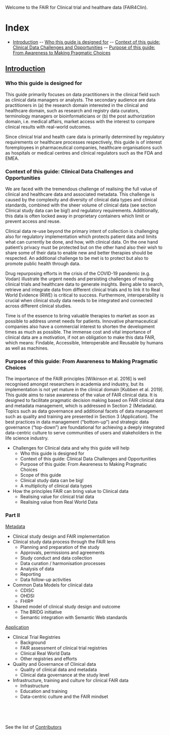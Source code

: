 Welcome to the FAIR for Clinical trial and healthare data (FAIR4Clin).  



# Index
- [Introduction](#introduction)
-- [Who this guide is designed for](#who-this-guide-is-designed-for)
-- [Context of this guide: Clinical Data Challenges and Opportunities](#context-of-this-guide:-clinical-data-challenges-and-opportunities)
-- [Purpose of this guide: From Awareness to Making Pragmatic Choices](#Purpose-of-this-guide:-from-awareness-to-making-pragmatic-choices)

## [Introduction](https://lltommy.github.io/pagesPlayground/introduction)

### Who this guide is designed for
This guide primarily focuses on data practitioners in the clinical field such as clinical data managers or analysts. The secondary audience are data practitioners in (a) the research domain interested in the clinical and healthcare domain, such as research and registry data curators, terminology managers or bioinformaticians or (b) the post authorization domain, i.e. medical affairs, market access with the interest to compare clinical results with real-world outcomes. 

Since clinical trial and health care data is primarily determined by regulatory requirements or healthcare processes respectively, this guide is of interest foremployees in pharmaceutical companies, healthcare organisations such as hospitals or medical centres and clinical regulators such as the FDA and EMEA.

### Context of this guide: Clinical Data Challenges and Opportunities
We are faced with the tremendous challenge of realising the full value of clinical and healthcare data and associated metadata. This challenge is caused by the complexity and diversity of clinical data types and clinical standards, combined with the sheer volume of clinical data (see section Clinical study data can be big!) and regulatory requirements. Additionally, this data is often locked away in proprietary containers which limit or prevent access and reuse. 

Clinical data re-use beyond the primary intent of collection is challenging also for regulatory implementation which protects patient data and limits what can currently be done, and how, with clinical data. On the one hand patient’s privacy must be protected but on the other hand also their wish to share some of their data to enable new and better therapies should be respected. An additional challenge to be met is to protect but also to promote public health through data. 

Drug repurposing efforts in the crisis of the COVID-19 pandemic (e.g. Vodan) illustrate the urgent needs and persisting challenges of reusing clinical trials and healthcare data to generate insights. Being able to search, retrieve and integrate data from different clinical trials and to link it to Real World Evidence (RWE) is critical to success. Furthermore, interoperability is crucial when clinical study data needs to be integrated and connected across different clinical studies. 

Time is of the essence to bring valuable therapies to market as soon as possible to address unmet needs for patients. Innovative pharmaceutical companies also have a commercial interest to shorten the development times as much as possible. The immense cost and vital importance of clinical data are a motivation, if not an obligation to make this data FAIR, which means: Findable, Accessible, Interoperable and Reusable by humans as well as machines.

### Purpose of this guide: From Awareness to Making Pragmatic Choices 
The importance of the FAIR principles [Wilkinson et al. 2016] is well recognised amongst researchers in academia and industry, but its implementation is not yet mature in the clinical domain  [Kubben et al.  2019]. This guide aims to raise awareness of the value of FAIR clinical data. It is designed to facilitate pragmatic decision making based on FAIR clinical data and metadata management, which is addressed in Section 2 (Metadata). Topics such as data governance and additional facets of data management such as quality and training are presented in Section 3 (Application). The best practices in data management (“bottom-up”) and strategic data governance (“top-down”) are foundational for achieving a deeply integrated data-centric culture to serve communities of users and stakeholders in the life science industry.


- Challenges for Clinical data and why this guide will help
  - Who this guide is designed for
  - Context of this guide: Clinical Data Challenges and Opportunities
  - Purpose of this guide: From Awareness to Making Pragmatic Choices
  - Scope of this guide
  - Clinical study data can be big!
  - A multiplicity of clinical data types
- How the principles FAIR can bring value to Clinical data 
  - Realising value for clinical trial data
  - Realising value from Real World Data

### Part II 
[Metadata](https://lltommy.github.io/pagesPlayground/metadata)
- Clinical study design and FAIR implementation
- Clinical study data process through the FAIR lens
  - Planning and preparation of the study
  - Approvals, permissions and agreements
  - Study conduct and data collection
  - Data curation / harmonisation processes
  - Analysis of data
  - Reporting
  - Data follow-up activities 
- Common Data Models for clinical data
  - CDISC
  - OHDSI
  - FHIR®
- Shared model of clinical study design and outcome
  - The BRIDG initiative
  - Semantic integration with Semantic Web standards

[Application](https://lltommy.github.io/pagesPlayground/application)
- Clinical Trial Registries
  - Background
  - FAIR assessment of clinical trial registries
  - Clinical Real World Data
  - Other registries and efforts
- Quality and Governance of Clinical data
  - Quality of clinical data and metadata
  - Clinical data governance at the study level
- Infrastructure, training and culture for clinical FAIR data
  - Infrastructure
  - Education and training
  - Data-centric culture and the FAIR mindset

 

<br><br><br>


See the list of [Contributors](https://lltommy.github.io/pagesPlayground/contributors)
